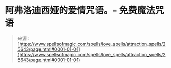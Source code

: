 <!--yml

分类：未分类

日期：2024-06-12 19:12:39

-->

# 阿弗洛迪西娅的爱情咒语。- 免费魔法咒语

> 来源：[https://www.spellsofmagic.com/spells/love_spells/attraction_spells/25643/page.html#0001-01-01](https://www.spellsofmagic.com/spells/love_spells/attraction_spells/25643/page.html#0001-01-01)
